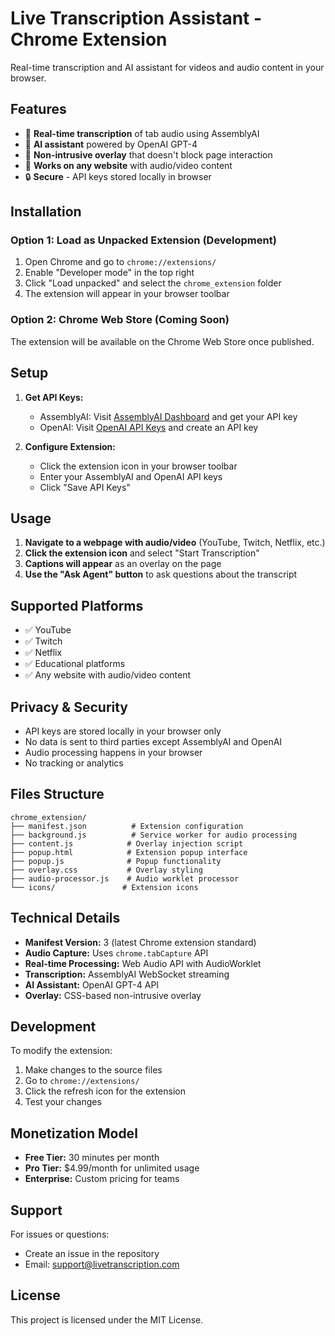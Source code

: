# Live Transcription Assistant - Chrome Extension

Real-time transcription and AI assistant for videos and audio content in your browser.

## Features

- 🎤 **Real-time transcription** of tab audio using AssemblyAI
- 🤖 **AI assistant** powered by OpenAI GPT-4
- 📱 **Non-intrusive overlay** that doesn't block page interaction
- 🎯 **Works on any website** with audio/video content
- 🔒 **Secure** - API keys stored locally in browser

## Installation

### Option 1: Load as Unpacked Extension (Development)

1. Open Chrome and go to `chrome://extensions/`
2. Enable "Developer mode" in the top right
3. Click "Load unpacked" and select the `chrome_extension` folder
4. The extension will appear in your browser toolbar

### Option 2: Chrome Web Store (Coming Soon)

The extension will be available on the Chrome Web Store once published.

## Setup

1. **Get API Keys:**
   - AssemblyAI: Visit [AssemblyAI Dashboard](https://www.assemblyai.com/dashboard) and get your API key
   - OpenAI: Visit [OpenAI API Keys](https://platform.openai.com/api-keys) and create an API key

2. **Configure Extension:**
   - Click the extension icon in your browser toolbar
   - Enter your AssemblyAI and OpenAI API keys
   - Click "Save API Keys"

## Usage

1. **Navigate to a webpage with audio/video** (YouTube, Twitch, Netflix, etc.)
2. **Click the extension icon** and select "Start Transcription"
3. **Captions will appear** as an overlay on the page
4. **Use the "Ask Agent" button** to ask questions about the transcript

## Supported Platforms

- ✅ YouTube
- ✅ Twitch
- ✅ Netflix
- ✅ Educational platforms
- ✅ Any website with audio/video content

## Privacy & Security

- API keys are stored locally in your browser only
- No data is sent to third parties except AssemblyAI and OpenAI
- Audio processing happens in your browser
- No tracking or analytics

## Files Structure

```
chrome_extension/
├── manifest.json          # Extension configuration
├── background.js          # Service worker for audio processing
├── content.js            # Overlay injection script
├── popup.html            # Extension popup interface
├── popup.js              # Popup functionality
├── overlay.css           # Overlay styling
├── audio-processor.js    # Audio worklet processor
└── icons/               # Extension icons
```

## Technical Details

- **Manifest Version:** 3 (latest Chrome extension standard)
- **Audio Capture:** Uses `chrome.tabCapture` API
- **Real-time Processing:** Web Audio API with AudioWorklet
- **Transcription:** AssemblyAI WebSocket streaming
- **AI Assistant:** OpenAI GPT-4 API
- **Overlay:** CSS-based non-intrusive overlay

## Development

To modify the extension:

1. Make changes to the source files
2. Go to `chrome://extensions/`
3. Click the refresh icon for the extension
4. Test your changes

## Monetization Model

- **Free Tier:** 30 minutes per month
- **Pro Tier:** $4.99/month for unlimited usage
- **Enterprise:** Custom pricing for teams

## Support

For issues or questions:
- Create an issue in the repository
- Email: support@livetranscription.com

## License

This project is licensed under the MIT License.